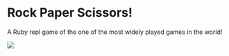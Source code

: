 # Rock Paper Scissors!

A Ruby repl game of the one of the most widely played games in the world!

![](http://i.giphy.com/kWJlSWnPgdlba.gif)